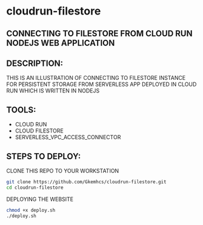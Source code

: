 # cloudrun-filestore
## CONNECTING TO FILESTORE FROM CLOUD RUN  NODEJS WEB APPLICATION
## DESCRIPTION:
THIS IS AN ILLUSTRATION OF CONNECTING TO FILESTORE INSTANCE FOR PERSISTENT STORAGE FROM  SERVERLESS APP DEPLOYED IN CLOUD RUN WHICH IS  WRITTEN IN NODEJS
## TOOLS:
- CLOUD RUN
- CLOUD FILESTORE
- SERVERLESS_VPC_ACCESS_CONNECTOR
## STEPS TO DEPLOY:
CLONE THIS REPO TO YOUR WORKSTATION 
```bash
git clone https://github.com/Gkemhcs/cloudrun-filestore.git
cd cloudrun-filestore
```
DEPLOYING THE WEBSITE 
 ```bash
chmod +x deploy.sh
./deploy.sh
 ```
